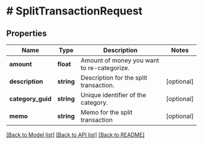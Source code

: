 # # SplitTransactionRequest

## Properties

Name | Type | Description | Notes
------------ | ------------- | ------------- | -------------
**amount** | **float** | Amount of money you want to re-categorize. |
**description** | **string** | Description for the split transaction. | [optional]
**category_guid** | **string** | Unique identifier of the category. | [optional]
**memo** | **string** | Memo for the split transaction | [optional]

[[Back to Model list]](../../README.md#models) [[Back to API list]](../../README.md#endpoints) [[Back to README]](../../README.md)

